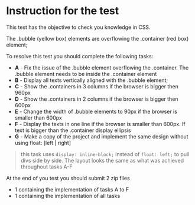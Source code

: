 # Instruction for the test

This test has the objective to check you knowledge in CSS.

The .bubble (yellow box) elements are overflowing the .container (red box) element;

To resolve this test you should complete the following tasks:

 - **A** - Fix the issue of the .bubble element overflowing the .container. The .bubble element needs to be inside the .container element
 - **B** - Display all texts vertically aligned with the .bubble element;
 - **C** - Show the .containers in 3 columns if the browser is bigger then 960px
 - **D** - Show the .containers in 2 columns if the browser is bigger then 600px
 - **E** - Change the width of .bubble elements to 90px if the browser is smaller than 600px
 - **F** - Display the texts in one line if the browser is smaller than 600px. If text is bigger than the .container display ellipsis
 - **G** - Make a copy of the project and implement the same design without using float: [left | right]

> this task uses `display: inline-block;` instead of `float: left;` to pull divs side by side. The layout looks the same as what was achieved throughout tasks A-F


At the end of you test you should submit 2 zip files
 - 1 containing the implementation of tasks A to F
 - 1 containing the implementation of all tasks
